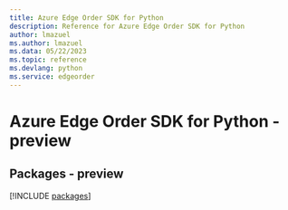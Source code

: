 ```yaml
---
title: Azure Edge Order SDK for Python
description: Reference for Azure Edge Order SDK for Python
author: lmazuel
ms.author: lmazuel
ms.data: 05/22/2023
ms.topic: reference
ms.devlang: python
ms.service: edgeorder
---
```

# Azure Edge Order SDK for Python - preview
## Packages - preview
[!INCLUDE [packages](edge-order-index.md)]